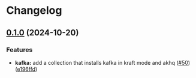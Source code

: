 # Changelog

## [0.1.0](https://github.com/mateusz-uminski/ansible-collections/compare/kafka-v0.0.1...kafka-v0.1.0) (2024-10-20)


### Features

* **kafka:** add a collection that installs kafka in kraft mode and akhq ([#50](https://github.com/mateusz-uminski/ansible-collections/issues/50)) ([e196ffd](https://github.com/mateusz-uminski/ansible-collections/commit/e196ffdba359a6d9ee712dcf57e7f1447f6fa34a))
